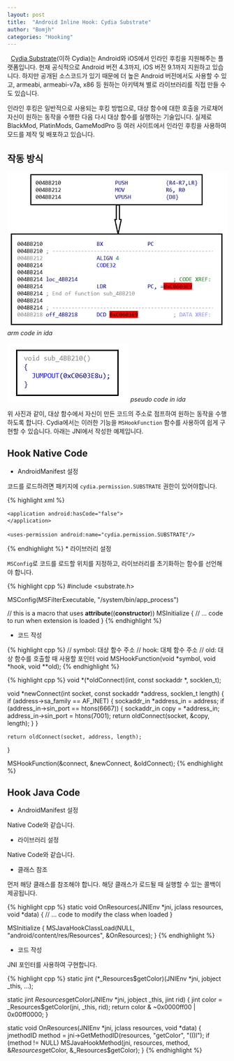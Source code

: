 ```yaml
---
layout: post
title:  "Android Inline Hook: Cydia Substrate"
author: "Bomjh"
categories: "Hooking"
---
```


&nbsp;
[Cydia Substrate](http://www.cydiasubstrate.com/)(이하 Cydia)는 Android와 iOS에서 인라인 후킹을 지원해주는 플랫폼입니다. 현재 공식적으로 Android 버전 4.3까지, iOS 버전 9.1까지 지원하고 있습니다. 하지만 공개된 소스코드가 있기 때문에 더 높은 Android 버전에서도 사용할 수 있고, armeabi, armeabi-v7a, x86 등 원하는 아키텍쳐 별로 라이브러리를 직접 만들 수도 있습니다.

인라인 후킹은 일반적으로 사용되는 후킹 방법으로, 대상 함수에 대한 호출을 가로채어 자신이 원하는 동작을 수행한 다음 다시 대상 함수를 실행하는 기술입니다. 실제로 BlackMod, PlatinMods, GameModPro 등 여러 사이트에서 인라인 후킹을 사용하여 모드를 제작 및 배포하고 있습니다.

## 작동 방식

![cydia1](https://raw.githubusercontent.com/bomjh/bomjh.github.io/master/assets/cydia1.png)
_arm code in ida_

![cydia2](https://raw.githubusercontent.com/bomjh/bomjh.github.io/master/assets/cydia2.png)
_pseudo code in ida_

위 사진과 같이, 대상 함수에서 자신이 만든 코드의 주소로 점프하여 원하는 동작을 수행하도록 합니다. Cydia에서는 이러한 기능을 `MSHookFunction` 함수를 사용하여 쉽게 구현할 수 있습니다. 아래는 JNI에서 작성한 예제입니다.

## Hook Native Code

* AndroidManifest 설정

코드를 로드하려면 패키지에 `cydia.permission.SUBSTRATE` 권한이 있어야합니다.

{% highlight xml %}
<manifest xmlns:android="http://schemas.android.com/apk/res/android"
    android:installLocation="internalOnly">

    <application android:hasCode="false">
    </application>

    <uses-permission android:name="cydia.permission.SUBSTRATE"/>
</manifest>
{% endhighlight %}
* 라이브러리 설정

`MSConfig`로 코드를 로드할 위치를 지정하고, 라이브러리를 초기화하는 함수를 선언해야 합니다.

{% highlight cpp %}
#include <substrate.h>

MSConfig(MSFilterExecutable, "/system/bin/app_process")

// this is a macro that uses __attribute__((__constructor__))
MSInitialize {
    // ... code to run when extension is loaded
}
{% endhighlight %}
* 코드 작성

{% highlight cpp %}
// symbol: 대상 함수 주소
// hook: 대체 함수 주소
// old: 대상 함수를 호출할 때 사용할 포인터
void MSHookFunction(void *symbol, void *hook, void **old);
{% endhighlight %}

{% highlight cpp %}
void *(*oldConnect)(int, const sockaddr *, socklen_t);

void *newConnect(int socket, const sockaddr *address, socklen_t length) {
    if (address->sa_family == AF_INET) {
          sockaddr_in *address_in = address;
        if (address_in->sin_port == htons(6667)) {
            sockaddr_in copy = *address_in;
            address_in->sin_port = htons(7001);
            return oldConnect(socket, &copy, length);
        }
    }

    return oldConnect(socket, address, length);
}

MSHookFunction(&connect, &newConnect, &oldConnect);
{% endhighlight %}

## Hook Java Code

* AndroidManifest 설정

Native Code와 같습니다.

* 라이브러리 설정

Native Code와 같습니다.

* 클래스 참조

먼저 해당 클래스를 참조해야 합니다. 해당 클래스가 로드될 때 실행할 수 있는 콜백이 제공됩니다.

{% highlight cpp %}
static void OnResources(JNIEnv *jni, jclass resources, void *data) {
    // ... code to modify the class when loaded
}

MSInitialize {
    MSJavaHookClassLoad(NULL, "android/content/res/Resources", &OnResources);
}
{% endhighlight %}

* 코드 작성

JNI 포인터를 사용하여 구현합니다.

{% highlight cpp %}
static jint (*_Resources$getColor)(JNIEnv *jni, jobject _this, ...);

static jint $Resources$getColor(JNIEnv *jni, jobject _this, jint rid) {
    jint color = _Resources$getColor(jni, _this, rid);
    return color & ~0x0000ff00 | 0x00ff0000;
}

static void OnResources(JNIEnv *jni, jclass resources, void *data) {
    jmethodID method = jni->GetMethodID(resources, "getColor", "(I)I");
    if (method != NULL)
        MSJavaHookMethod(jni, resources, method,
            &$Resources$getColor, &_Resources$getColor);
}
{% endhighlight %}
